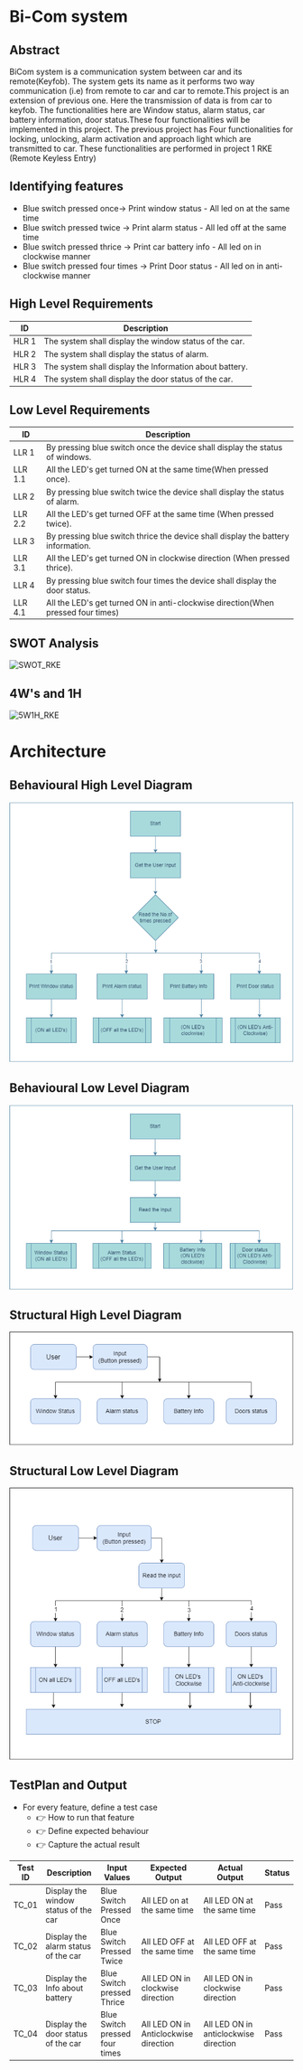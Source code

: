 
# Bi-Com system

## Abstract
 BiCom system is a communication system between car and its remote(Keyfob). The system gets its name as it performs two way communication (i.e) from remote to car and car to remote.This project is an extension of previous one. Here the transmission of data is from car to keyfob. The functionalities here are Window status, alarm status, car battery information, door status.These four functionalities will be implemented in this project. The previous project has Four functionalities for locking, unlocking, alarm activation and approach light which are transmitted to car. These functionalities are performed in project 1 RKE (Remote Keyless Entry)

## Identifying features
 * Blue switch pressed once-> Print window status - All led on at the same time
 * Blue switch pressed twice -> Print alarm status - All led off at the same time
 * Blue switch pressed thrice -> Print car battery info - All led on in clockwise manner
 * Blue switch pressed four times -> Print Door status - All led on in anti-clockwise manner


## High Level Requirements
ID     | Description
-------| -----------------------------------------
HLR 1  |The system shall display the window status of the car.
HLR 2  |The system shall display the status of alarm.
HLR 3  |The system shall display the Information about battery.
HLR 4  |The system shall display the door status of the car.

## Low Level Requirements
ID     | Description
-------| -----------------------------------------
LLR 1  |By pressing blue switch once the device shall display the status of windows.
LLR 1.1| All the LED's get turned ON at the same time(When pressed once).
LLR 2  |By pressing blue switch twice the device shall display the status of alarm.
LLR 2.2|All the LED's get turned OFF at the same time (When pressed twice).
LLR 3  |By pressing blue switch thrice the device shall display the battery information.
LLR 3.1| All the LED's get turned ON in clockwise direction (When pressed thrice).
LLR 4  |By pressing blue switch four times the device shall display the door status. 
LLR 4.1|All the LED's get turned ON in anti-clockwise direction(When pressed four times)

## SWOT Analysis
<img width="577" alt="SWOT_RKE" src="https://user-images.githubusercontent.com/98833151/157857408-d864f812-0e8e-490e-993c-94b5b7bf699f.png">

## 4W's and 1H
<img width="544" alt="5W1H_RKE" src="https://user-images.githubusercontent.com/98833151/157872039-a9fc634a-62be-46cb-bcf7-446575b8fe62.png">


# Architecture

## Behavioural High Level Diagram

![](/Project_2/6_ImagesAndVideos/Behavioural%20High%20Level%20Diagram%202.png)

## Behavioural Low Level Diagram

![](/Project_2/6_ImagesAndVideos/Behavioural%20Low%20Level%20Diagram%202.png)

## Structural High Level Diagram

![](/Project_2/6_ImagesAndVideos/Structural%20High%20Level%20Diagram%202.png)

## Structural Low Level Diagram

![](/Project_2/6_ImagesAndVideos/Structural%20Low%20Level%20Diagram%202.png)

## TestPlan and Output


- For every feature, define a test case
  - 👉 How to run that feature
  - 👉 Define expected behaviour
  - 👉 Capture the actual result


Test ID   |   Description                        |  Input Values                  |  Expected Output                      |  Actual Output                        | Status |
----------|--------------------------------------|--------------------------------|-------------------------------------- |---------------------------------------|--------|
TC_01     | Display the window status of the car | Blue Switch Pressed Once       | All LED on at the same time           | All LED ON at the same time           | Pass   |
TC_02     | Display the alarm status of the car  | Blue Switch Pressed Twice      | All LED OFF at the same time          | All LED OFF at the same time          | Pass   |
TC_03     | Display the Info about battery       | Blue Switch pressed Thrice     | All LED ON in clockwise direction     | All LED ON in clockwise direction     | Pass   |
TC_04     | Display the door status of the car   | Blue Switch pressed four times | All LED ON in Anticlockwise direction | All LED ON in anticlockwise direction | Pass   |

